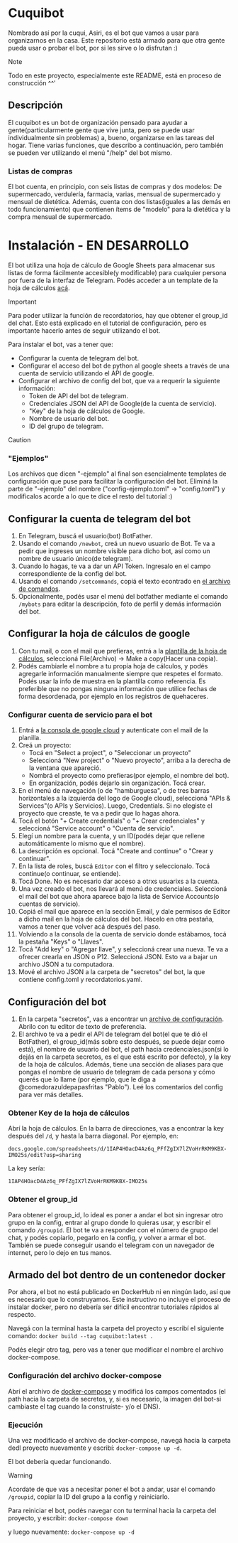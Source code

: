 # Cuquibot

Nombrado así por la cuqui, Asiri, es el bot que vamos a usar para organizarnos en la casa. Este repositorio está armado para que otra gente pueda usar o probar el bot, por si les sirve o lo disfrutan :)

> [!note]
> Todo en este proyecto, especialmente este README, está en proceso de construcción ^^'

## Descripción

El cuquibot es un bot de organización pensado para ayudar a gente(particularmente gente que vive junta, pero se puede usar individualmente sin problemas) a, bueno, organizarse en las tareas del hogar. Tiene varias funciones, que describo a continuación, pero también se pueden ver utilizando el menú "/help" del bot mismo.

### Listas de compras

El bot cuenta, en principio, con seis listas de compras y dos modelos: De supermercado, verdulería, farmacia, varias, mensual de supermercado y mensual de dietética. Además, cuenta con dos listas(iguales a las demás en todo funcionamiento) que contienen ítems de "modelo" para la dietética y la compra mensual de supermercado.

# Instalación - **EN DESARROLLO**

El bot utiliza una hoja de cálculo de Google Sheets para almacenar sus listas de forma fácilmente accesible(y modificable) para cualquier persona por fuera de la interfaz de Telegram. Podés acceder a un template de la hoja de cálculos [acá](https://docs.google.com/spreadsheets/d/1LflMQbzMTXCNgplX8LKul4460ROzK-eQ7sx4xeHUU-E/edit?usp=sharing).

> [!important]
> Para poder utilizar la función de recordatorios, hay que obtener el group_id del chat. Esto está explicado en el tutorial de configuración, pero es importante hacerlo antes de seguir utilizando el bot.

Para instalar el bot, vas a tener que:

- Configurar la cuenta de telegram del bot.
- Configurar el acceso del bot de python al google sheets a través de una cuenta de servicio utilizando el API de google.
- Configurar el archivo de config del bot, que va a requerir la siguiente información:
  - Token de API del bot de telegram.
  - Credenciales JSON del API de Google(de la cuenta de servicio).
  - "Key" de la hoja de cálculos de Google.
  - Nombre de usuario del bot.
  - ID del grupo de telegram.

> [!caution]
>
> ### "Ejemplos"
>
> Los archivos que dicen "-ejemplo" al final son esencialmente templates de configuración que puse para facilitar la configuración del bot. Eliminá la parte de "-ejemplo" del nombre ("config-ejemplo.toml" -> "config.toml") y modificalos acorde a lo que te dice el resto del tutorial :)

## Configurar la cuenta de telegram del bot

1. En Telegram, buscá el usuario(bot) BotFather.
2. Usando el comando `/newbot`, creá un nuevo usuario de Bot. Te va a pedir que ingreses un nombre visible para dicho bot, así como un nombre de usuario único(de telegram).
3. Cuando lo hagas, te va a dar un API Token. Ingresalo en el campo correspondiente de la config del bot.
4. Usando el comando `/setcommands`, copiá el texto econtrado en [el archivo de comandos](comandos_botfather.txt).
5. Opcionalmente, podés usar el menú del botfather mediante el comando `/mybots` para editar la descripción, foto de perfil y demás información del bot.

## Configurar la hoja de cálculos de google

1. Con tu mail, o con el mail que prefieras, entrá a la [plantilla de la hoja de cálculos](https://docs.google.com/spreadsheets/d/1LflMQbzMTXCNgplX8LKul4460ROzK-eQ7sx4xeHUU-E/edit?usp=sharing), seleccioná File(Archivo) -> Make a copy(Hacer una copia).
2. Podés cambiarle el nombre a tu propia hoja de cálculos, y podés agregarle información manualmente siempre que respetes el formato. Podés usar la info de muestra en la plantilla como referencia. Es preferible que no pongas ninguna información que utilice fechas de forma desordenada, por ejemplo en los registros de quehaceres.

### Configurar cuenta de servicio para el bot

1. Entrá a [la consola de google cloud](https://console.cloud.google.com/) y autenticate con el mail de la planilla.
2. Creá un proyecto:
   - Tocá en "Select a project", o "Seleccionar un proyecto"
   - Seleccioná "New project" o "Nuevo proyecto", arriba a la derecha de la ventana que apareció.
   - Nombrá el proyecto como prefieras(por ejemplo, el nombre del bot).
   - En organización, podés dejarlo sin organización. Tocá crear.
3. En el menú de navegación (o de "hamburguesa", o de tres barras horizontales a la izquierda del logo de Google cloud), seleccioná "APIs & Services"(o APIs y Servicios). Luego, Credentials. Si no elegiste el proyecto que creaste, te va a pedir que lo hagas ahora.
4. Tocá el botón "+ Create credentials" o "+ Crear credenciales" y seleccioná "Service account" o "Cuenta de servicio".
5. Elegí un nombre para la cuenta, y un ID(podés dejar que rellene automáticamente lo mismo que el nombre).
6. La descripción es opcional. Tocá "Create and continue" o "Crear y continuar".
7. En la lista de roles, buscá `Editor` con el filtro y seleccionalo. Tocá continue(o continuar, se entiende).
8. Tocá Done. No es necesario dar acceso a otrxs usuarixs a la cuenta.
9. Una vez creado el bot, nos llevará al menú de credenciales. Seleccioná el mail del bot que ahora aparece bajo la lista de Service Accounts(o cuentas de servicio).
10. Copiá el mail que aparece en la sección Email, y dale permisos de Editor a dicho mail en la hoja de cálculos del bot. Hacelo en otra pestaña, vamos a tener que volver acá después del paso.
11. Volviendo a la consola de la cuenta de servicio donde estábamos, tocá la pestaña "Keys" o "Llaves".
12. Tocá "Add key" o "Agregar llave", y seleccioná crear una nueva. Te va a ofrecer crearla en JSON o P12. Seleccioná JSON. Esto va a bajar un archivo JSON a tu computadora.
13. Mové el archivo JSON a la carpeta de "secretos" del bot, la que contiene config.toml y recordatorios.yaml.

## Configuración del bot

1. En la carpeta "secretos", vas a encontrar un [archivo de configuración](src/secretos/config.toml). Abrilo con tu editor de texto de preferencia.
2. El archivo te va a pedir el API de telegram del bot(el que te dió el BotFather), el group_id(más sobre esto después, se puede dejar como está), el nombre de usuario del bot, el path hacia credenciales.json(si lo dejás en la carpeta secretos, es el que está escrito por defecto), y la key de la hoja de cálculos. Además, tiene una sección de aliases para que pongas el nombre de usuario de telegram de cada persona y cómo querés que lo llame (por ejemplo, que le diga a @comedorazuldepapasfritas "Pablo"). Leé los comentarios del config para ver más detalles.

### Obtener Key de la hoja de cálculos

Abrí la hoja de cálculos. En la barra de direcciones, vas a encontrar la key después del `/d`, y hasta la barra diagonal. Por ejemplo, en:

`docs.google.com/spreadsheets/d/1IAP4HOacD4Az6q_PFfZgIX7lZVoHrRKM9KBX-IMO25s/edit?usp=sharing`

La key sería:

`1IAP4HOacD4Az6q_PFfZgIX7lZVoHrRKM9KBX-IMO25s`

### Obtener el group_id

Para obtener el group_id, lo ideal es poner a andar el bot sin ingresar otro grupo en la config, entrar al grupo donde lo quieras usar, y escribir el comando `/groupid`. El bot te va a responder con el número de grupo del chat, y podés copiarlo, pegarlo en la config, y volver a armar el bot. También se puede conseguir usando el telegram con un navegador de internet, pero lo dejo en tus manos.

## Armado del bot dentro de un contenedor docker

Por ahora, el bot no está publicado en DockerHub ni en ningún lado, así que es necesario que lo construyamos. Este instructivo no incluye el proceso de instalar docker, pero no debería ser difícil encontrar tutoriales rápidos al respecto.

Navegá con la terminal hasta la carpeta del proyecto y escribí el siguiente comando:
`docker build --tag cuquibot:latest .`

Podés elegir otro tag, pero vas a tener que modificar el nombre el archivo docker-compose.

### Configuración del archivo docker-compose

Abrí el archivo de [docker-compose](docker-compose.yaml) y modificá los campos comentados (el path hacia la carpeta de secretos, y, si es necesario, la imagen del bot-si cambiaste el tag cuando la construíste- y/o el DNS).

### Ejecución

Una vez modificado el archivo de docker-compose, navegá hacia la carpeta dedl proyecto nuevamente y escribí:
`docker-compose up -d`.

El bot debería quedar funcionando.

> [!warning]
> Acordate de que vas a necesitar poner el bot a andar, usar el comando `/groupid`, copiar la ID del grupo a la config y reiniciarlo.

Para reiniciar el bot, podés navegar con tu terminal hacia la carpeta del proyecto, y escribir:
`docker-compose down`

y luego nuevamente:
`docker-compose up -d`

